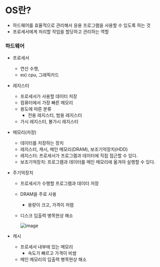 <h1> OS란? </h1>

- 하드웨어를 효율적으로 관리해서 응용 프로그램을 사용할 수 있도록 하는 것
- 프로세서에게 처리할 작업을 할당하고 관리하는 역할

<h3> 하드웨어 </h3>

- 프로세서
  - 연산 수행,
  - ex) cpu, 그래픽카드
  
- 레지스터
  - 프로세서가 사용할 데이터 저장
  - 컴퓨터에서 가장 빠른 메모리
  - 용도에 따른 분류
    - 전용 레지스터, 범용 레지스터
  - 가시 레지스터, 불가시 레지스터

- 메모리(저장)
  - 데이터를 저장하는 장치
  - 레지스터, 캐시, 메인 메모리(DRAM), 보조기억장치(HDD)
  - 레지스터: 프로세서가 프로그램과 데이터에 직접 접근할 수 있다.
  - 보조기억장치: 프로그램과 데이터를 메인 메모리에 옮겨야 실행할 수 있다.

- 주기억장치
  - 프로세서가 수행할 프로그램과 데이터 저장
  - DRAM을 주로 사용
    - 용량이 크고, 가격이 저렴
  - 디스크 입출력 병목현상 해소
    
      ![image](https://github.com/youbeen2798/Deep-CS-study_for_interview/assets/62228401/7baa0399-7878-4f52-9566-5b7672a64259)

- 캐시
  - 프로세서 내부에 있는 메모리
      - 속도가 빠르고 가격이 비쌈
  - 메인 메모리의 입출력 병목현상 해소
  

